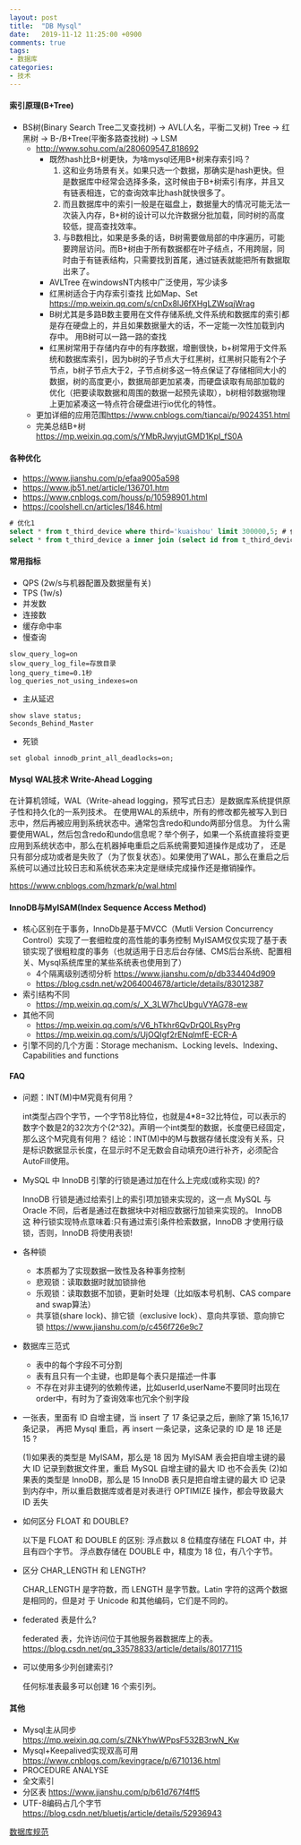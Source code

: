 ```yaml
---
layout: post
title:  "DB Mysql"
date:   2019-11-12 11:25:00 +0900
comments: true
tags:
- 数据库 
categories:
- 技术
---
```


#### 索引原理(B+Tree)
- BS树(Binary Search Tree二叉查找树) -> AVL(人名，平衡二叉树) Tree -> 红黑树 -> B-/B+Tree(平衡多路查找树) -> LSM
    - <http://www.sohu.com/a/280609547_818692>
      - 既然hash比B+树更快，为啥mysql还用B+树来存索引吗？
        1. 这和业务场景有关。如果只选一个数据，那确实是hash更快。但是数据库中经常会选择多条，这时候由于B+树索引有序，并且又有链表相连，它的查询效率比hash就快很多了。
        2. 而且数据库中的索引一般是在磁盘上，数据量大的情况可能无法一次装入内存，B+树的设计可以允许数据分批加载，同时树的高度较低，提高查找效率。
        3. 与B数相比，如果是多条的话，B树需要做局部的中序遍历，可能要跨层访问。而B+树由于所有数据都在叶子结点，不用跨层，同时由于有链表结构，只需要找到首尾，通过链表就能把所有数据取出来了。
      - AVLTree 在windowsNT内核中广泛使用，写少读多
      - 红黑树适合于内存索引查找 比如Map、Set <https://mp.weixin.qq.com/s/cnDx8lJ6fXHgLZWsqjWrag>
      - B树尤其是多路B数主要用在文件存储系统,文件系统和数据库的索引都是存在硬盘上的，并且如果数据量大的话，不一定能一次性加载到内存中。
        用B树可以一路一路的查找 
      - 红黑树常用于存储内存中的有序数据，增删很快，b+树常用于文件系统和数据库索引，因为b树的子节点大于红黑树，红黑树只能有2个子节点，b树子节点大于2，子节点树多这一特点保证了存储相同大小的数据，树的高度更小，数据局部更加紧凑，而硬盘读取有局部加载的优化（把要读取数据和周围的数据一起预先读取），b树相邻数据物理上更加紧凑这一特点符合硬盘进行io优化的特性。
    - 更加详细的应用范围<https://www.cnblogs.com/tiancai/p/9024351.html>
    - 完美总结B+树<https://mp.weixin.qq.com/s/YMbRJwyjutGMD1KpI_fS0A>
#### 各种优化
- <https://www.jianshu.com/p/efaa9005a598>
- <https://www.jb51.net/article/136701.htm>
- <https://www.cnblogs.com/houss/p/10598901.html>
- <https://coolshell.cn/articles/1846.html>
```sql
# 优化1
select * from t_third_device where third='kuaishou' limit 300000,5; # 优化前
select * from t_third_device a inner join (select id from t_third_device where third='kuaishou' limit 300000,5) b on a.id=b.id; # 优化后
```
#### 常用指标
- QPS   (2w/s与机器配置及数据量有关)
- TPS   (1w/s)
- 并发数
- 连接数
- 缓存命中率
- 慢查询
```
slow_query_log=on
slow_query_log_file=存放目录
long_query_time=0.1秒
log_queries_not_using_indexes=on
```
- 主从延迟 
```
show slave status;
Seconds_Behind_Master
```
- 死锁
```
set global innodb_print_all_deadlocks=on; 
```

#### Mysql WAL技术 Write-Ahead Logging
    
   在计算机领域，WAL（Write-ahead logging，预写式日志）是数据库系统提供原子性和持久化的一系列技术。
   在使用WAL的系统中，所有的修改都先被写入到日志中，然后再被应用到系统状态中。通常包含redo和undo两部分信息。
   为什么需要使用WAL，然后包含redo和undo信息呢？举个例子，如果一个系统直接将变更应用到系统状态中，那么在机器掉电重启之后系统需要知道操作是成功了，
   还是只有部分成功或者是失败了（为了恢复状态）。如果使用了WAL，那么在重启之后系统可以通过比较日志和系统状态来决定是继续完成操作还是撤销操作。
    
   <https://www.cnblogs.com/hzmark/p/wal.html>

#### InnoDB与MyISAM(Index Sequence Access Method)
- 核心区别在于事务，InnoDb是基于MVCC（Mutli Version Concurrency Control）实现了一套细粒度的高性能的事务控制
  MyISAM仅仅实现了基于表锁实现了很粗粒度的事务（也就适用于日志后台存储、CMS后台系统、配置相关、Mysql系统库里的某些系统表也使用到了）
    - 4个隔离级别透彻分析 <https://www.jianshu.com/p/db334404d909>
    - <https://blog.csdn.net/w2064004678/article/details/83012387>
- 索引结构不同
    - <https://mp.weixin.qq.com/s/_X_3LW7hcUbguVYAG78-ew>    
- 其他不同
    - <https://mp.weixin.qq.com/s/V6_hTkhr6QvDrQ0LRsyPrg>
    - <https://mp.weixin.qq.com/s/UjOQIgf2rENqlmfE-ECR-A>
- 引擎不同的几个方面：Storage mechanism、Locking levels、Indexing、Capabilities and functions

#### FAQ
- 问题：INT(M)中M究竟有何用？

    int类型占四个字节，一个字节8比特位，也就是4*8=32比特位，可以表示的数字个数是2的32次方个(2^32)。声明一个int类型的数据，长度便已经固定，那么这个M究竟有何用？
    结论：INT(M)中的M与数据存储长度没有关系，只是标识数据显示长度，在显示时不足无数会自动填充0进行补齐，必须配合AutoFill使用。
- MySQL 中 InnoDB 引擎的行锁是通过加在什么上完成(或称实现) 的?

    InnoDB 行锁是通过给索引上的索引项加锁来实现的，这一点 MySQL 与 Oracle 不同，后者是通过在数据块中对相应数据行加锁来实现的。
    InnoDB 这 种行锁实现特点意味着:只有通过索引条件检索数据，InnoDB 才使用行级 锁，否则，InnoDB 将使用表锁!
- 各种锁 
    - 本质都为了实现数据一致性及各种事务控制
    - 悲观锁：读取数据时就加锁排他
    - 乐观锁：读取数据不加锁，更新时处理（比如版本号机制、CAS compare and swap算法）
    - 共享锁(share lock)、排它锁（exclusive lock）、意向共享锁、意向排它锁
        <https://www.jianshu.com/p/c456f726e9c7>
- 数据库三范式
    - 表中的每个字段不可分割
    - 表有且只有一个主键，也即是每个表只是描述一件事
    - 不存在对非主键列的依赖传递，比如userId,userName不要同时出现在order中，有时为了查询效率也冗余个别字段
- 一张表，里面有 ID 自增主键，当 insert 了 17 条记录之后，删除了第 15,16,17 条记录， 再把 Mysql 重启，再 insert 一条记录，这条记录的 ID 是 18 还是 15 ?
    
    (1)如果表的类型是 MyISAM，那么是 18
        因为 MyISAM 表会把自增主键的最大 ID 记录到数据文件里，重启 MySQL 自增主键的最大 ID 也不会丢失
    (2)如果表的类型是 InnoDB，那么是 15
        InnoDB 表只是把自增主键的最大 ID 记录到内存中，所以重启数据库或者是对表进行 OPTIMIZE 操作，都会导致最大 ID 丢失
- 如何区分 FLOAT 和 DOUBLE?
    
    以下是 FLOAT 和 DOUBLE 的区别:
    浮点数以 8 位精度存储在 FLOAT 中，并且有四个字节。 浮点数存储在 DOUBLE 中，精度为 18 位，有八个字节。
- 区分 CHAR_LENGTH 和 LENGTH?
    
    CHAR_LENGTH 是字符数，而 LENGTH 是字节数。Latin 字符的这两个数据是相同的，但是对 于 Unicode 和其他编码，它们是不同的。
- federated 表是什么?
    
    federated 表，允许访问位于其他服务器数据库上的表。
    <https://blog.csdn.net/qq_33578833/article/details/80177115>
    
- 可以使用多少列创建索引?

    任何标准表最多可以创建 16 个索引列。
#### 其他
- Mysql主从同步 <https://mp.weixin.qq.com/s/ZNkYhwWPpsF532B3rwN_Kw>
- Mysql+Keepalived实现双高可用 <https://www.cnblogs.com/kevingrace/p/6710136.html>
- PROCEDURE ANALYSE 
- 全文索引
- 分区表 <https://www.jianshu.com/p/b61d767f4ff5>
- UTF-8编码占几个字节 <https://blog.csdn.net/bluetjs/article/details/52936943>

[数据库规范](https://database.51cto.com/art/201910/604128.htm)